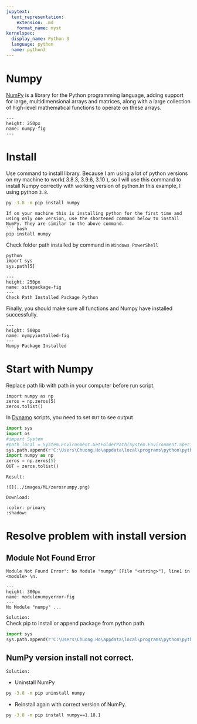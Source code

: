 ```yaml
---
jupytext:
  text_representation:
    extension: .md
    format_name: myst
kernelspec:
  display_name: Python 3
  language: python
  name: python3
---
```

# Numpy

[NumPy](https://numpy.org/) is a library for the Python programming language, adding support for large, multidimensional arrays and matrices, along with a large collection of high-level mathematical functions to operate on these arrays.

```{figure} ../images/ML/numpy.png
---
height: 250px
name: numpy-fig
---

```


# Install

Use command to install library. Because I am using a lot of python versions on my machine to work( 3.8.3, 3.9.6, 3.10 ), so I will use this command to install Numpy correctly with working version of python.In this example, I using python `3.8`.

```bash
py -3.8 -m pip install numpy
```

```{note}
If on your machine this is installing python for the first time and using only one version, use the shortened command below to install NumPy. They are similar to the above command.
``` bash
pip install numpy

```
Check folder path installed by command in `Windows PowerShell`

```bash
python
import sys
sys.path[5]
```

```{figure} ../images/ML/sitepackage.png
---
height: 250px
name: sitepackage-fig
---
Check Path Installed Package Python
```
Finally, you should make sure all functions and Numpy have installed successfully.

```{figure} ../images/ML/nympyinstalled.png
---
height: 500px
name: nympyinstalled-fig
---
Numpy Package Installed
```

# Start with Numpy

Replace path lib with path in your computer before run script.

```{code-cell} ipython3
import numpy as np
zeros = np.zeros(5)
zeros.tolist()
```
In [Dynamo](https://dynamobim.org/) scripts, you need to set `OUT` to see output

```py
import sys
import os
#import System
#path_local = System.Environment.GetFolderPath(System.Environment.SpecialFolder.LocalApplicationData)
sys.path.append(r'C:\Users\Chuong.Ho\appdata\local\programs\python\python38\lib\site-packages')
import numpy as np
zeros = np.zeros(5)
OUT = zeros.tolist()
```
`Result:`
```{toggle}
![](../images/ML/zerosnumpy.png)
```
`Download:`

```{button-link} https://github.com/chuongmep/Awesome-Dynamo/blob/master/files/demonumpy.dyn
:color: primary
:shadow:
```

# Resolve problem with install version

## Module Not Found Error

`Module Not Found Error": No Module "numpy" [File "<string>"], line1 in <module> \n.`

```{figure} ../images/ML/modulenumpyerror.png
---
height: 300px
name: modulenumpyerror-fig
---
No Module "numpy" ...
```

`Solution:`  
Check pip to install or append package from python path

```py
import sys
sys.path.append(r'C:\Users\Chuong.Ho\appdata\local\programs\python\python38\lib\site-packages')
```

## NumPy version install not correct.

`Solution:` 
- Uninstall NumPy
``` bash
py -3.8 -m pip uninstall numpy
```
- Reinstall again with correct version of NumPy.

```bash
py -3.8 -m pip install numpy==1.18.1
```